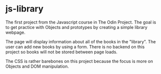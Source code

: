# js-library
The first project from the Javascript course in The Odin Project.  The goal is to get practice with Objects and prototypes by creating a simple library webpage.

The page will display information about all of the books in the "library".  The user can add new books by using a form.  There is no backend on this project so
books will not be stored between page loads.

The CSS is rather barebones on this project because the focus is more on Objects and DOM manipulation.
